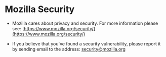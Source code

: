 # Mozilla Security

- Mozilla cares about privacy and security. For more information please see: [https://www.mozilla.org/security/](https://www.mozilla.org/security/)

- If you believe that you've found a security vulnerability, please report it by sending email to the address: [security@mozilla.org](mailto:security@mozilla.org)
